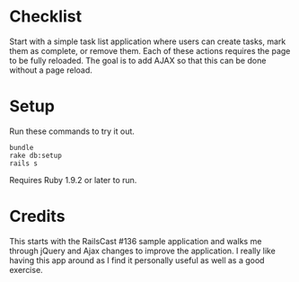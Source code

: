 Checklist
=======

Start with a simple task list application where users can create tasks, mark them as complete, or
remove them.  Each of these actions requires the page to be fully reloaded.  The goal is to add
AJAX so that this can be done without a page reload.

Setup
=======

Run these commands to try it out.

```
bundle
rake db:setup
rails s
```

Requires Ruby 1.9.2 or later to run.

Credits
=======

This starts with the RailsCast #136 sample application and walks me through jQuery and Ajax changes to improve
the application.  I really like having this app around as I find it personally useful as well as a good exercise.

